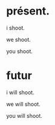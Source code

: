 # présent.


i shoot.


we shoot.


you shoot.


# futur


i will shoot.


we will shoot.


you will shoot.
